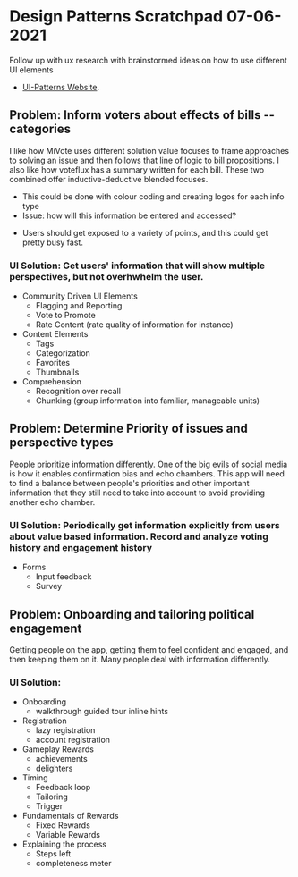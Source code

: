 # Design Patterns Scratchpad 07-06-2021
Follow up with ux research with brainstormed ideas on how to use different UI elements
* [UI-Patterns Website](http://ui-patterns.com/patterns).
## Problem: Inform voters about effects of bills --categories
I like how MiVote uses different solution value focuses to frame approaches to solving an issue and then follows that line of logic to bill propositions. I also like how voteflux has a summary written for each bill. These two combined offer inductive-deductive blended focuses.
* This could be done with colour coding and creating logos for each info type
* Issue: how will this information be entered and accessed?
 - Users should get exposed to a variety of points, and this could get pretty busy fast.
### UI Solution: Get users' information that will show multiple perspectives, but not overhwhelm the user.
* Community Driven UI Elements
  - Flagging and Reporting
  - Vote to Promote
  - Rate Content (rate quality of information for instance)
* Content Elements
  - Tags
  - Categorization
  - Favorites
  - Thumbnails
* Comprehension
  - Recognition over recall
  - Chunking (group information into familiar, manageable units)

## Problem: Determine Priority of issues and perspective types
People prioritize information differently. One of the big evils of social media is how it enables confirmation bias and echo chambers. This app will need to find a balance between people's priorities and other important information that they still need to take into account to avoid providing another echo chamber.

### UI Solution: Periodically get information explicitly from users about value based information. Record and analyze voting history and engagement history
* Forms
  - Input feedback
  - Survey

## Problem: Onboarding and tailoring political engagement
Getting people on the app, getting them to feel confident and engaged, and then keeping them on it. Many people deal with information differently.

### UI Solution: 
* Onboarding
  - walkthrough
  guided tour
  inline hints
* Registration
  - lazy registration
  - account registration
* Gameplay Rewards
  - achievements
  - delighters
* Timing
  - Feedback loop
  - Tailoring
  - Trigger
* Fundamentals of Rewards
  - Fixed Rewards
  - Variable Rewards
* Explaining the process
  - Steps left
  - completeness meter
